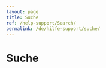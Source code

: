 ```yaml
---
layout: page
title: Suche
ref: /help-support/Search/
permalink: /de/hilfe-support/suche/
---
```


<h1>Suche</h1><function name="Composite.AspNet.LoadUserControl">
  <param name="Path" value="~/Frontend/Custom/Web/Forms/Controls/Search.ascx" />
</function>